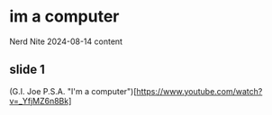 # im a computer 

Nerd Nite 2024-08-14 content

## slide 1

(G.I. Joe P.S.A. "I'm a computer")[https://www.youtube.com/watch?v=_YfjMZ6n8Bk]

